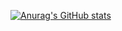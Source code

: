 [![Anurag's GitHub stats](https://github-readme-stats.vercel.app/api?username=Kockiee&theme=merko)](https://github.com/Kockiee/github-readme-stats)
